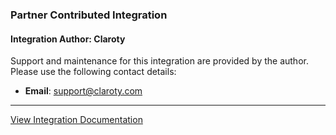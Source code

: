 ### Partner Contributed Integration
#### Integration Author: Claroty
Support and maintenance for this integration are provided by the author. Please use the following contact details:
- **Email**: [support@claroty.com](mailto:support@claroty.com)
***
[View Integration Documentation](https://xsoar.pan.dev/docs/reference/integrations/claroty)